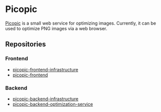 # Picopic

[Picopic](https://picopic.io) is a small web service for optimizing images.
Currently, it can be used to optimize PNG images via a web browser.

## Repositories

### Frontend

* [picopic-frontend-infrastructure](https://github.com/jmp/picopic-frontend-infrastructure)
* [picopic-frontend](https://github.com/jmp/picopic-frontend)

### Backend

* [picopic-backend-infrastructure](https://github.com/jmp/picopic-backend-infrastructure)
* [picopic-backend-optimization-service](https://github.com/jmp/picopic-backend-optimization-service)
